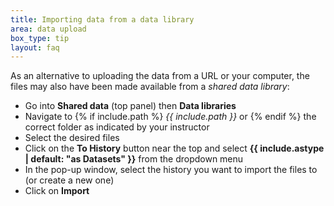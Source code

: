 ```yaml
---
title: Importing data from a data library
area: data upload
box_type: tip
layout: faq
---
```



As an alternative to uploading the data from a URL or your computer, the files may also have been made available from a *shared data library*:

* Go into **Shared data** (top panel) then **Data libraries**
* Navigate to
{% if include.path %}
  *{{ include.path }}* or {% endif %} the correct folder as indicated by your instructor
* Select the desired files
* Click on the **To History** button near the top and select **{{ include.astype | default: "as Datasets" }}** from the dropdown menu
* In the pop-up window, select the history you want to import the files to (or create a new one)
* Click on **Import**
